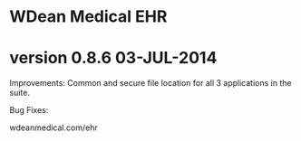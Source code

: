 # WDean Medical EHR
# version 0.8.6  03-JUL-2014

Improvements:
Common and secure file location for all 3 applications in the suite.

Bug Fixes:


wdeanmedical.com/ehr